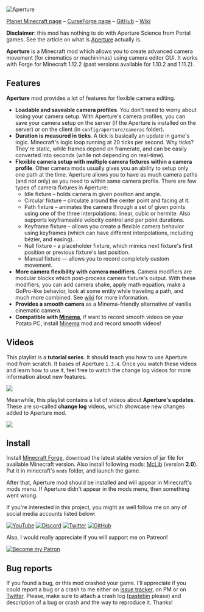 ![Aperture](https://i.imgur.com/Wras78u.png)

[Planet Minecraft page](https://www.planetminecraft.com/mod/aperture-3978432/) – [CurseForge page](https://www.curseforge.com/minecraft/mc-mods/aperture) – [GitHub](https://github.com/mchorse/aperture) – [Wiki](https://github.com/mchorse/aperture/wiki) 

**Disclaimer**: this mod has nothing to do with Aperture Science from Portal games. See the article on what is [Aperture](https://en.wikipedia.org/wiki/Aperture) actually is.

**Aperture** is a Minecraft mod which allows you to create advanced camera movement (for cinematics or machinimas) using camera editor GUI. It works with Forge for Minecraft 1.12.2 (past versions available for 1.10.2 and 1.11.2).

## Features

**Aperture** mod provides a lot of features for flexible camera editing.

* **Loadable and saveable camera profiles**. You don't need to worry about losing your camera setup. With Aperture's camera profiles, you can save your camera setup on the server (if the Aperture is installed on the server) or on the client (in `config/aperture/cameras` folder).
* **Duration is measured in ticks**. A tick is basically an update in game's logic. Minecraft's logic loop running at 20 ticks per second. Why ticks? They're static, while frames depend on framerate, and can be easily converted into seconds (while not depending on real-time).
* **Flexible camera setup with multiple camera fixtures within a camera profile**. Other camera mods usually gives you an ability to setup only one path at the time. Aperture allows you to have as much camera paths (and not only) as you need to within same camera profile. There are few types of camera fixtures in Aperture: 
    * Idle fixture – holds camera in given position and angle.
    * Circular fixture – circulate around the center point and facing at it.
    * Path fixture – animates the camera through a set of given points using one of the three interpolations: linear, cubic or hermite. Also supports keyframeable velocity control and per point durations.
    * Keyframe fixture – allows you create a flexible camera behavior using keyframes (which can have different interpolations, including bézier, and easing).
    * Null fixture – a placeholder fixture, which mimics next fixture's first position or previous fixture's last position.
    * Manual fixture — allows you to record completely custom movement.
* **More camera flexibility with camera modifiers**. Camera modifiers are modular blocks which post-process camera fixture's output. With these modifiers, you can add camera shake, apply math equation, make a GoPro-like behavior, look at some entity while traveling a path, and much more combined. See [wiki](https://github.com/mchorse/aperture/wiki) for more information.
* **Provides a smooth camera** as a Minema-friendly alternative of vanilla cinematic camera.
* **Compatible with [Minema](https://github.com/daipenger/minema/releases)**, if want to record smooth videos on your Potato PC, install [Minema](https://github.com/daipenger/minema/releases) mod and record smooth videos!

## Videos

This playlist is a **tutorial series**. It should teach you how to use Aperture mod from scratch. It bases of Aperture `1.3.4`. Once you watch these videos and learn how to use it, feel free to watch the change log videos for more information about new features.

<a href="https://youtu.be/2ToSwrFiVOo?list=PLLnllO8nnzE8MGDb6QzE2kt4-KVC1dRRl"><img src="https://img.youtube.com/vi/2ToSwrFiVOo/0.jpg"></a> 

Meanwhile, this playlist contains a list of videos about **Aperture's updates**. These are so-called **change log** videos, which showcase new changes added to Aperture mod.

<a href="https://youtu.be/goooUv_OWIs?list=PL6UPd2Tj65nFLGMBqKaeKOPNp2HOO86Uw"><img src="https://img.youtube.com/vi/goooUv_OWIs/0.jpg"></a> 

## Install

Install [Minecraft Forge](http://files.minecraftforge.net/), download the latest stable version of jar file for available Minecraft version. Also install following mods: [McLib](https://www.curseforge.com/minecraft/mc-mods/mchorses-mclib) (version **2.0**). Put it in minecraft's `mods` folder, and launch the game.

After that, Aperture mod should be installed and will appear in Minecraft's mods menu. If Aperture didn't appear in the mods menu, then something went wrong. 

If you're interested in this project, you might as well follow me on any of social media accounts listed below:

[![YouTube](http://i.imgur.com/yA4qam9.png)](https://www.youtube.com/channel/UCSLuDXxxql4EVK_Ktd6PNbw) [![Discord](http://i.imgur.com/gI6JEpJ.png)](https://discord.gg/qfxrqUF) [![Twitter](http://i.imgur.com/6b8vHcX.png)](https://twitter.com/McHorsy) [![GitHub](http://i.imgur.com/DmTn1f1.png)](https://github.com/mchorse) 

Also, I would really appreciate if you will support me on Patreon!

[![Become my Patron](https://i.imgur.com/4pQZ2xW.png)](https://www.patreon.com/McHorse) 

## Bug reports

If you found a bug, or this mod crashed your game. I'll appreciate if you could report a bug or a crash to me either on [issue tracker](https://github.com/mchorse/aperture/issues/), on PM or on [Twitter](https://twitter.com/McHorsy). Please, make sure to attach a crash log ([pastebin](http://pastebin.com) please) and description of a bug or crash and the way to reproduce it. Thanks!